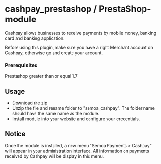 # cashpay_prestashop / PrestaShop-module

Cashpay allows businesses to receive payments by mobile money, banking card and banking application.


Before using this plugin, make sure you have a right Merchant account on Cashpay, otherwise go and create your account.


### Prerequisites

Prestashop greater than or equal 1.7 


## Usage

* Download the zip
* Unzip the file and rename folder to "semoa_cashpay". The folder name should have the same name as the module.
* Install module into your website and configure your credentials.

## Notice

Once the module is installed, a new menu "Semoa Payments > Cashpay" will appear in your administration interface. All information on payments received by Cashpay will be display in this menu.